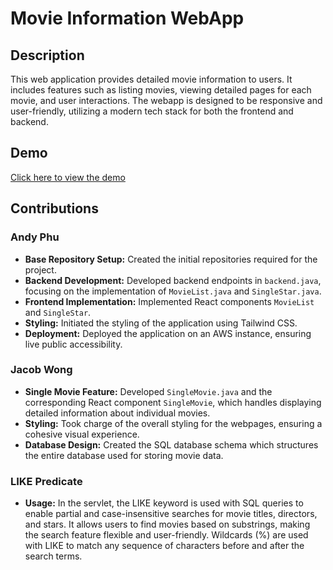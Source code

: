 # Movie Information WebApp

## Description
This web application provides detailed movie information to users. It includes features such as listing movies, viewing detailed pages for each movie, and user interactions. The webapp is designed to be responsive and user-friendly, utilizing a modern tech stack for both the frontend and backend.

## Demo
[Click here to view the demo](https://youtu.be/klhI5wOVID8)

## Contributions

### Andy Phu
- **Base Repository Setup:** Created the initial repositories required for the project.
- **Backend Development:** Developed backend endpoints in `backend.java`, focusing on the implementation of `MovieList.java` and `SingleStar.java`.
- **Frontend Implementation:** Implemented React components `MovieList` and `SingleStar`.
- **Styling:** Initiated the styling of the application using Tailwind CSS.
- **Deployment:** Deployed the application on an AWS instance, ensuring live public accessibility.

### Jacob Wong
- **Single Movie Feature:** Developed `SingleMovie.java` and the corresponding React component `SingleMovie`, which handles displaying detailed information about individual movies.
- **Styling:** Took charge of the overall styling for the webpages, ensuring a cohesive visual experience.
- **Database Design:** Created the SQL database schema which structures the entire database used for storing movie data.

### LIKE Predicate
- **Usage:** In the servlet, the LIKE keyword is used with SQL queries to enable partial and case-insensitive searches for movie titles, directors, and stars. It allows users to find movies based on substrings, making the search feature flexible and user-friendly. Wildcards (%) are used with LIKE to match any sequence of characters before and after the search terms.